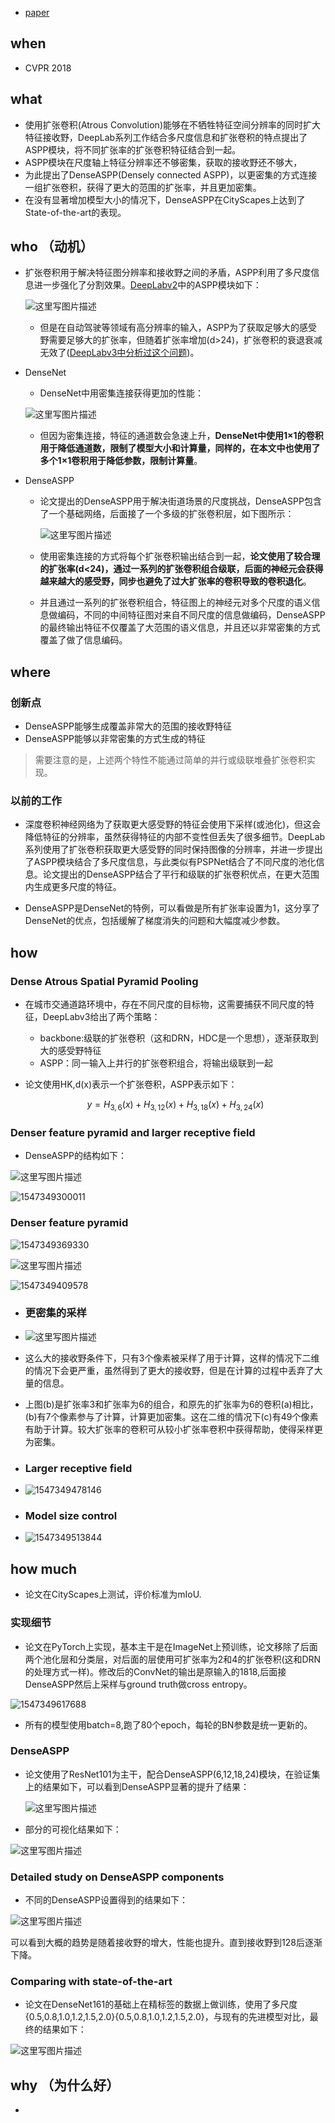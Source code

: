 - [paper](paper/2018-DenseASPP-for-Semantic-Segmentation-in-Street-Scenes.pdf)

## when

- CVPR 2018

## what

* 使用扩张卷积(Atrous Convolution)能够在不牺牲特征空间分辨率的同时扩大特征接收野，DeepLab系列工作结合多尺度信息和扩张卷积的特点提出了ASPP模块，将不同扩张率的扩张卷积特征结合到一起。
* ASPP模块在尺度轴上特征分辨率还不够密集，获取的接收野还不够大，
* 为此提出了DenseASPP(Densely connected ASPP)，以更密集的方式连接一组扩张卷积，获得了更大的范围的扩张率，并且更加密集。
* 在没有显著增加模型大小的情况下，DenseASPP在CityScapes上达到了State-of-the-art的表现。

## who （动机）

- 扩张卷积用于解决特征图分辨率和接收野之间的矛盾，ASPP利用了多尺度信息进一步强化了分割效果。[DeepLabv2](https://blog.csdn.net/u011974639/article/details/79138653)中的ASPP模块如下：

  ![这里写图片描述](readme/DenseASPP-for-Semantic-Segmentation-in-Street-Scenes-deepLab-v2.png)

  - 但是在自动驾驶等领域有高分辨率的输入，ASPP为了获取足够大的感受野需要足够大的扩张率，但随着扩张率增加(d>24)，扩张卷积的衰退衰减无效了([DeepLabv3中分析过这个问题](https://blog.csdn.net/u011974639/article/details/79144773#t7))。

- DenseNet

  - DenseNet中用密集连接获得更加的性能：

  ![这里写图片描述](readme/DenseASPP-for-Semantic-Segmentation-in-Street-Scenes-densenet.png)

  * 但因为密集连接，特征的通道数会急速上升，**DenseNet中使用1×1的卷积用于降低通道数，限制了模型大小和计算量，同样的，在本文中也使用了多个1×1卷积用于降低参数，限制计算量**。

- DenseASPP

  - 论文提出的DenseASPP用于解决街道场景的尺度挑战，DenseASPP包含了一个基础网络，后面接了一个多级的扩张卷积层，如下图所示：

    ![这里写图片描述](readme/DenseASPP-for-Semantic-Segmentation-in-Street-Scenes-网络结构.png)

  - 使用密集连接的方式将每个扩张卷积输出结合到一起，**论文使用了较合理的扩张率(d<24)，通过一系列的扩张卷积组合级联，后面的神经元会获得越来越大的感受野，同步也避免了过大扩张率的卷积导致的卷积退化**。

  - 并且通过一系列的扩张卷积组合，特征图上的神经元对多个尺度的语义信息做编码，不同的中间特征图对来自不同尺度的信息做编码，DenseASPP的最终输出特征不仅覆盖了大范围的语义信息，并且还以非常密集的方式覆盖了做了信息编码。

## where

### 创新点

- DenseASPP能够生成覆盖非常大的范围的接收野特征
- DenseASPP能够以非常密集的方式生成的特征

> 需要注意的是，上述两个特性不能通过简单的并行或级联堆叠扩张卷积实现。

### 以前的工作

* 深度卷积神经网络为了获取更大感受野的特征会使用下采样(或池化)，但这会降低特征的分辨率，虽然获得特征的内部不变性但丢失了很多细节。DeepLab系列使用了扩张卷积获取更大感受野的同时保持图像的分辨率，并进一步提出了ASPP模块结合了多尺度信息，与此类似有PSPNet结合了不同尺度的池化信息。论文提出的DenseASPP结合了平行和级联的扩张卷积优点，在更大范围内生成更多尺度的特征。

* DenseASPP是DenseNet的特例，可以看做是所有扩张率设置为1，这分享了DenseNet的优点，包括缓解了梯度消失的问题和大幅度减少参数。

## how

### Dense Atrous Spatial Pyramid Pooling

* 在城市交通道路环境中，存在不同尺度的目标物，这需要捕获不同尺度的特征，DeepLabv3给出了两个策略：
  * backbone:级联的扩张卷积（这和DRN，HDC是一个思想），逐渐获取到大的感受野特征
  * ASPP：同一输入上并行的扩张卷积组合，将输出级联到一起

* 论文使用HK,d(x)表示一个扩张卷积，ASPP表示如下：

  $$y=H_{3,6}(x)+H_{3,12}(x)+H_{3,18}(x)+H_{3,24}(x)$$

### Denser feature pyramid and larger receptive field

* DenseASPP的结构如下：

![这里写图片描述](readme/DenseASPP-for-Semantic-Segmentation-in-Street-Scenes-网络结构.png)

![1547349300011](readme/DenseASPP-for-Semantic-Segmentation-in-Street-Scenes-密集特征金字塔和大感受野.png)

### Denser feature pyramid

![1547349369330](readme/DenseASPP-for-Semantic-Segmentation-in-Street-Scenes-密集特征金字塔.png)

![这里写图片描述](readme/DenseASPP-for-Semantic-Segmentation-in-Street-Scenes-密集特征金字塔-02.png)

![1547349409578](readme/DenseASPP-for-Semantic-Segmentation-in-Street-Scenes-密集特征金字塔-03.png)

- ### 更密集的采样

- ![这里写图片描述](readme/DenseASPP-for-Semantic-Segmentation-in-Street-Scenes-更密集采样.png)

- 这么大的接收野条件下，只有3个像素被采样了用于计算，这样的情况下二维的情况下会更严重，虽然得到了更大的接收野，但是在计算的过程中丢弃了大量的信息。

- 上图(b)是扩张率3和扩张率为6的组合，和原先的扩张率为6的卷积(a)相比，(b)有7个像素参与了计算，计算更加密集。这在二维的情况下(c)有49个像素有助于计算。较大扩张率的卷积可从较小扩张率卷积中获得帮助，使得采样更为密集。

- ### Larger receptive field

- ![1547349478146](readme/DenseASPP-for-Semantic-Segmentation-in-Street-Scenes-大感受野.png)

- ### Model size control

- ![1547349513844](readme/DenseASPP-for-Semantic-Segmentation-in-Street-Scenes-模型容量控制.png)



## how much

* 论文在CityScapes上测试，评价标准为mIoU.

### 实现细节

* 论文在PyTorch上实现，基本主干是在ImageNet上预训练，论文移除了后面两个池化层和分类层，对后面的层使用可扩张率为2和4的扩张卷积(这和DRN的处理方式一样)。修改后的ConvNet的输出是原输入的1818,后面接DenseASPP然后上采样与ground truth做cross entropy。

![1547349617688](readme/DenseASPP-for-Semantic-Segmentation-in-Street-Scenes-实现细节.png)

* 所有的模型使用batch=8,跑了80个epoch，每轮的BN参数是统一更新的。

### DenseASPP

* 论文使用了ResNet101为主干，配合DenseASPP(6,12,18,24)模块，在验证集上的结果如下，可以看到DenseASPP显著的提升了结果：

  ![这里写图片描述](readme/DenseASPP-for-Semantic-Segmentation-in-Street-Scenes-实验-denseaspp.png)

* 部分的可视化结果如下：

![这里写图片描述](readme/DenseASPP-for-Semantic-Segmentation-in-Street-Scenes-实验-denseaspp-效果图.png)

### Detailed study on DenseASPP components

* 不同的DenseASPP设置得到的结果如下：

![这里写图片描述](readme/DenseASPP-for-Semantic-Segmentation-in-Street-Scenes-不同设置.png)

可以看到大概的趋势是随着接收野的增大，性能也提升。直到接收野到128后逐渐下降。

### Comparing with state-of-the-art

* 论文在DenseNet161的基础上在精标签的数据上做训练，使用了多尺度{0.5,0.8,1.0,1.2,1.5,2.0}{0.5,0.8,1.0,1.2,1.5,2.0}，与现有的先进模型对比，最终的结果如下：

![这里写图片描述](readme/DenseASPP-for-Semantic-Segmentation-in-Street-Scenes-实验-方法对比.png)

## why （为什么好）





- 
